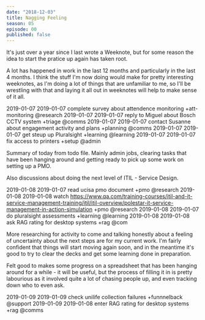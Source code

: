 ```yaml
---
date: "2018-12-03"
title: Nagging Feeling
season: 05
episode: 00
published: false
---
```


It's just over a year since I last wrote a Weeknote, but for some reason the idea to start the pratice up again has taken root.

A lot has happened in work in the last 12 months and particularly in the last 4 months. I think the stuff I'm now doing would make for pretty interesting weeknotes, as I'm doing a lot of things that are unfamiliar to me, so I'll be wrestling with that and laying it all out in weeknotes will help to make sense of it all.

2019-01-07 2019-01-07 complete survey about attendence monitoring +att-monitoring @research
2019-01-07 2019-01-07 reply to Miguel about Bosch CCTV system +triage @comms
2019-01-07 2019-01-07 contact Susanne about engagement activity and plans +planning @comms
2019-01-07 2019-01-07 get steup up Pluralsight +learning @learning
2019-01-07 2019-01-07 fix access to printers +setup @admin

Summary of today from todo file. Mainly admin jobs, clearing tasks that have been hanging around and getting ready to pick up some work on setting up a PMO. 

Also discussions about doing the next level of ITIL - Service Design.



2019-01-08 2019-01-07 read ucisa pmo document +pmo @research
2019-01-08 2019-01-08 watch https://www.qa.com/training-courses/itil-and-it-service-management-training/itil/itil-overview/polestar-it-service-management-in-action-simulation +pmo @research
2019-01-08 2019-01-07 do pluralsight assessments +learning @learning
2019-01-08 2019-01-08 ask RAG rating for desktop systems +rag @com

More researching for activity to come and talking honestly about a feeling of uncertainty about the next steps are for my current work. I'm fairly confident that things will start moving again soon, and in the meantime it's good to try to clear the decks and get some learning done in preparation.

Felt good to makes some progress on a spreadsheet that has been hanging around for a while - it will be useful, but the process of filling it in is pretty labourious as it involved quite a lot of chasing people up, and even tracking down who to even ask.

2019-01-09 2019-01-09 check unilife collection failures +funnnelback @support
2019-01-09 2019-01-08 enter RAG rating for desktop systems +rag @comms

